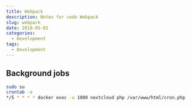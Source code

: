 ```yaml
---
title: Webpack
description: Notes for code Webpack
slug: webpack
date: 2018-05-01
categories:
  - Development
tags:
  - Development
---
```


## Background jobs

```Bash
sudo su
crontab -e
*/5 * * * * docker exec -u 1000 nextcloud php /var/www/html/cron.php
```
